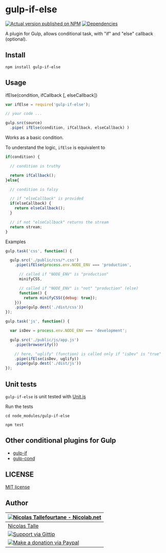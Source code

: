 # gulp-if-else

[![Actual version published on NPM](https://badge.fury.io/js/gulp-if-else.png)](https://www.npmjs.org/package/gulp-if-else)
[![Dependencies](https://david-dm.org/Nicolab/gulp-if-else.png)](https://david-dm.org/Nicolab/gulp-if-else)

A plugin for Gulp, allows conditional task, with "if" and "else" callback (optional).


## Install

```shell
npm install gulp-if-else
```


## Usage

ifElse(condition, ifCallback [, elseCallback])

```js
var ifElse = require('gulp-if-else');

// your code ...

gulp.src(source)
  .pipe( ifElse(condition, ifCallback, elseCallback) )
```

Works as a basic condition.

To understand the logic, `ifElse` is equivalent to
```js
if(condition) {

  // condition is truthy

  return ifCallback();
}else{

  // condition is falsy

  // if "elseCallback" is provided
  if(elseCallback) {
    return elseCallback();
  }

  // if not "elseCallback" returns the stream
  return stream;
}
```

Examples
```js
gulp.task('css', function() {

  gulp.src('./public/css/*.css')
    .pipe(ifElse(process.env.NODE_ENV === 'production',

      // called if "NODE_ENV" is "production"
      minifyCSS, 

      // called if "NODE_ENV" is "not" "production" (else)
      function() {
        return minifyCSS({debug: true});
    }))
    .pipe(gulp.dest('./dist/css'))
});

gulp.task('js', function() {

  var isDev = process.env.NODE_ENV === 'development';

  gulp.src('./public/js/app.js')
    .pipe(browserify())

    // here, "uglify" (function) is called only if "isDev" is "true"
    .pipe(ifElse(isDev, uglify))
    .pipe(gulp.dest('./dist/js'))
});

```


## Unit tests

`gulp-if-else` is unit tested with [Unit.js](https://github.com/unitjs/unit.js)

Run the tests
```shell
cd node_modules/gulp-if-else

npm test
```


## Other conditional plugins for Gulp

  * [gulp-if](https://github.com/robrich/gulp-if)
  * [gulp-cond](https://github.com/nfroidure/gulp-cond)


## LICENSE

[MIT license](https://github.com/Nicolab/gulp-if-else/blob/master/LICENSE)


## Author

| [![Nicolas Tallefourtane - Nicolab.net](http://www.gravatar.com/avatar/d7dd0f4769f3aa48a3ecb308f0b457fc?s=64)](http://nicolab.net) |
|---|
| [Nicolas Talle](http://nicolab.net) |
| [![Support via Gittip](http://img.shields.io/gittip/Nicolab.svg)](https://www.gittip.com/Nicolab/) |
| [![Make a donation via Paypal](https://www.paypalobjects.com/en_US/i/btn/btn_donate_SM.gif)](https://www.paypal.com/cgi-bin/webscr?cmd=_s-xclick&hosted_button_id=PGRH4ZXP36GUC) 
